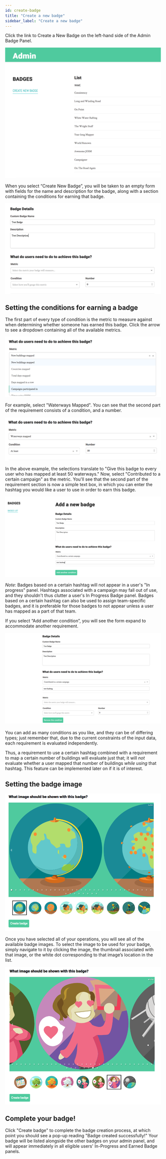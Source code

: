 ```yaml
---
id: create-badge
title: "Create a new badge"
sidebar_label: "Create a new badge"
---
```


Click the link to Create a New Badge on the left-hand side of the Admin Badge Panel.

![Badge List](../assets/BadgeList.png)

When you select “Create New Badge”, you will be taken to an empty form with fields for the name and description for the badge, along with a section containing the conditions for earning that badge. 

 ![Badge Requirement](../assets/BadgeRequirementSection.png)

## Setting the conditions for earning a badge

The first part of every type of condition is the metric to measure against when determining whether someone has earned this badge. Click the arrow to see a dropdown containing all of the available metrics.

![Select Metric](../assets/SelectMetric.png)

 For example, select "Waterways Mapped". You can see that the second part of the requirement consists of a condition, and a number.

 ![Waterways Requirement](../assets/WaterwaysRequirement.png)

In the above example, the selections translate to "Give this badge to every user who has mapped at least 50 waterways." Now, select "Contributed to a certain campaign" as the metric. You'll see that the second part of the requirement section is now a simple text box, in which you can enter the hashtag you would like a user to use in order to earn this badge.

![Select Badge Requirement](../assets/SelectBadgeRequirement.png)

_Note_: Badges based on a certain hashtag will not appear in a user's "In progress" panel. Hashtags associated with a campaign may fall out of use, and they shouldn't thus clutter a user's In Progress Badge panel. Badges based on a certain hashtag can also be used to assign team-specific badges, and it is preferable for those badges to not appear unless a user has mapped as a part of that team.

If you select “Add another condition”, you will see the form expand to accommodate another requirement.

![Multiple Badge Conditions](../assets/MultipleBadgeConditions.png)

You can add as many conditions as you like, and they can be of differing types; just remember that, due to the current constraints of the input data, each requirement is evaluated independently. 

Thus, a requirement to use a certain hashtag combined with a requirement to map a certain number of buildings will evaluate just that; it will *not* evaluate whether a user mapped that number of buildings *while using* that hashtag. This feature can be implemented later on if it is of interest.

## Setting the badge image

![Default Badge Image](../assets/DefaultBadgeImage.png)

Once you have selected all of your operations, you will see all of the available badge images. To select the image to be used for your badge, simply navigate to it by clicking the image, the thumbnail associated with that image, or the white dot corresponding to that image’s location in the list.

![Select New Badge Image](../assets/SelectNewBadgeImage.png)

## Complete your badge!

Click "Create badge" to complete the badge creation process, at which point you should see a pop-up reading "Badge created successfully!" Your badge will be listed alongside the other badges on your admin panel, and will appear immediately in all eligible users' In-Progress and Earned Badge panels.
